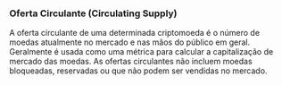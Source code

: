 ### Oferta Circulante (Circulating Supply)

A oferta circulante de uma determinada criptomoeda é o número de moedas atualmente no mercado e nas mãos do público em geral. Geralmente é usada como uma métrica para calcular a capitalização de mercado das moedas. As ofertas circulantes não incluem moedas bloqueadas, reservadas ou que não podem ser vendidas no mercado.
